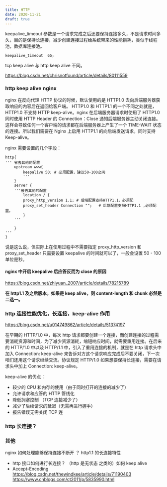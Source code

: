 ```yaml
---
title: HTTP
date: 2020-11-21
draft: true
---
```


keepalive_timeout 参数是一个请求完成之后还要保持连接多久，不是请求时间多久，目的是保持长连接，减少创建连接过程给系统带来的性能损耗，类似于线程池，数据库连接池。

```nginx
keepalive_timeout  65;
```

tcp keep alive 与 http keep alive 不同。

<https://blog.csdn.net/chrisnotfound/article/details/80111559>

### http keep alive nginx

nginx 在反向代理 HTTP 协议的时候，默认使用的是 HTTP1.0 去向后端服务器获取响应的内容后在返回给客户端。
HTTP1.0 和 HTTP1.1 的一个不同之处就是，HTTP1.0 不支持 HTTP keep-alive。nginx 在后端服务器请求时使用了 HTTP1.0 同时使用 HTTP Header 的 Connection：Close 通知后端服务器主动关闭连接。这样会导致任何一个客户端的请求都在后端服务器上产生了一个 TIME-WAIT 状态的连接。所以我们需要在 Nginx 上启用 HTTP1.1 的向后端发送请求，同时支持 Keep-alive。

nginx 需要设置的几个字段：

```
http{
''' 省去其他的配置
    upstream www{
        keepalive 50; # 必须配置，建议50-100之间
        '''
    }
    server {
    '''省去其他的配置
        location / {
        proxy_http_version 1.1; # 后端配置支持HTTP1.1，必须配
        proxy_set_header Connection "";   # 后端配置支持HTTP1.1 ,必须配置。
        }
    '''

    }
'''
}
```

说是这么说，但实际上在使用过程中不需要指定 proxy_http_version 和 proxy_set_header 只需要设置 keepalive 的时间就可以了，一般会设置 50 - 100 单位是秒。

#### nginx 中开启 keepalive 后应答反而为 close 的原因

<https://blog.csdn.net/zhiyuan_2007/article/details/78215789>

**在 http1.1 及之后版本。如果是 keep alive，则 content-length 和 chunk 必然是二选一。**

### http 连接性能优化，长连接，keep-alive 作用

<https://blog.csdn.net/u014749862/article/details/51374197>

在早期的 HTTP/1.0 中，每次 http 请求都要创建一个连接，而创建连接的过程需要消耗资源和时间，为了减少资源消耗，缩短响应时间，就需要重用连接。在后来的 HTTP/1.0 中以及 HTTP/1.1 中，引入了重用连接的机制，就是在 http 请求头中加入 Connection: keep-alive 来告诉对方这个请求响应完成后不要关闭，下一次咱们还用这个请求继续交流。协议规定 HTTP/1.0 如果想要保持长连接，需要在请求头中加上 Connection: keep-alive。

keep-alive 的优点：

- 较少的 CPU 和内存的使用（由于同时打开的连接的减少了）
- 允许请求和应答的 HTTP 管线化
- 降低拥塞控制 （TCP 连接减少了）
- 减少了后续请求的延迟（无需再进行握手）
- 报告错误无需关闭 TCP 连

### http 长连接？

### 其他

nginx 如何处理能够保持连接不断开 ？ http1.1 的长连接特性

- http 接口如何进行长连接？ （http 是无状态 之类的）如何 keep alive
- Accept-Encoding https://blog.csdn.net/thewindkee/article/details/71190403 https://www.cnblogs.com/ct2011/p/5835990.html
